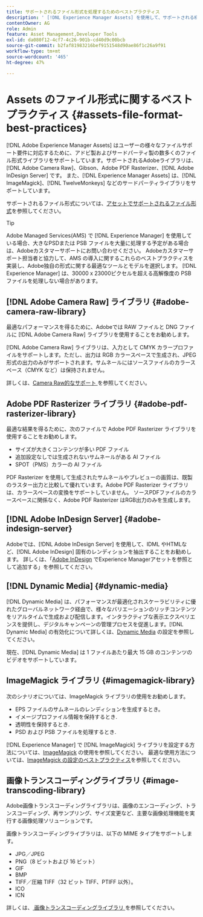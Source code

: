 ```yaml
---
title: サポートされるファイル形式を処理するためのベストプラクティス
description: ' [!DNL Experience Manager Assets] を使用して、サポートされる様々なファイルタイプを処理するためのベストプラクティス。'
contentOwner: AG
role: Admin
feature: Asset Management,Developer Tools
exl-id: da080f12-4cf7-4c26-901b-cd40d9c00bcb
source-git-commit: b2faf81983216bef9151548d90ae86f1c26a9f91
workflow-type: tm+mt
source-wordcount: '465'
ht-degree: 47%

---
```


# Assets のファイル形式に関するベストプラクティス {#assets-file-format-best-practices}

[!DNL Adobe Experience Manager Assets] はユーザーの様々なファイルサポート要件に対応するために、アドビ製およびサードパーティ製の数多くのファイル形式ライブラリをサポートしています。サポートされるAdobeライブラリは、[!DNL Adobe Camera Raw]、Gibson、Adobe PDF Rasterizer、[!DNL Adobe InDesign Server] です。 また、[!DNL Experience Manager Assets] は、[!DNL ImageMagick]、[!DNL TwelveMonkeys] などのサードパーティライブラリをサポートしています。

サポートされるファイル形式については、[アセットでサポートされるファイル形式](/help/assets/assets-formats.md)を参照してください。

>[!TIP]
>
>Adobe Managed Services(AMS) で [!DNL Experience Manager] を使用している場合、大きなPSDまたは PSB ファイルを大量に処理する予定がある場合は、Adobeカスタマーサポートにお問い合わせください。 Adobeカスタマーサポート担当者と協力して、AMS の導入に関するこれらのベストプラクティスを実装し、Adobe独自の形式に関する最適なツールとモデルを選択します。 [!DNL Experience Manager] は、30000 x 23000ピクセルを超える高解像度の PSB ファイルを処理しない場合があります。

## [!DNL Adobe Camera Raw] ライブラリ {#adobe-camera-raw-library}

最適なパフォーマンスを得るために、Adobeでは RAW ファイルと DNG ファイルに [!DNL Adobe Camera Raw] ライブラリを使用することをお勧めします。

[!DNL Adobe Camera Raw] ライブラリは、入力として CMYK カラープロファイルをサポートします。ただし、出力は RGB カラースペースで生成され、JPEG 形式の出力のみがサポートされます。サムネールにはソースファイルのカラースペース（CMYK など）は保持されません。

詳しくは、[Camera Raw的なサポート ](/help/assets/camera-raw.md) を参照してください。

## Adobe PDF Rasterizer ライブラリ {#adobe-pdf-rasterizer-library}

最適な結果を得るために、次のファイルで Adobe PDF Rasterizer ライブラリを使用することをお勧めします。

* サイズが大きくコンテンツが多い PDF ファイル
* 追加設定なしでは生成されないサムネールがある AI ファイル
* SPOT（PMS）カラーの AI ファイル

PDF Rasterizer を使用して生成されたサムネールやプレビューの画質は、既製のラスター出力と比較して優れています。Adobe PDF Rasterizer ライブラリは、カラースペースの変換をサポートしていません。 ソースPDFファイルのカラースペースに関係なく、Adobe PDF Rasterizer はRGB出力のみを生成します。

## [!DNL Adobe InDesign Server] {#adobe-indesign-server}

Adobeでは、[!DNL Adobe InDesign Server] を使用して、IDML やHTMLなど、[!DNL Adobe InDesign] 固有のレンディションを抽出することをお勧めします。 詳しくは、「[Adobe InDesign](/help/assets/managing-linked-subassets.md#refai) でExperience Managerアセットを参照として追加する」を参照してください。

## [!DNL Dynamic Media] {#dynamic-media}

[!DNL Dynamic Media] は、パフォーマンスが最適化されスケーラビリティに優れたグローバルネットワーク経由で、様々なバリエーションのリッチコンテンツをリアルタイムで生成および配信します。インタラクティブな表示エクスペリエンスを提供し、デジタルキャンペーンの管理プロセスを促進します。[!DNL Dynamic Media] の有効化について詳しくは、[Dynamic Media](/help/assets/config-dynamic.md) の設定を参照してください。

現在、[!DNL Dynamic Media] は 1 ファイルあたり最大 15 GB のコンテンツのビデオをサポートしています。

## ImageMagick ライブラリ {#imagemagick-library}

次のシナリオについては、ImageMagick ライブラリの使用をお勧めします。

* EPS ファイルのサムネールのレンディションを生成するとき。
* イメージプロファイル情報を保持するとき.
* 透明性を保持するとき.
* PSD および PSB ファイルを処理するとき.

[!DNL Experience Manager] で [!DNL ImageMagick] ライブラリを設定する方法については、[ImageMagick](/help/assets/media-handlers.md#an-example-using-imagemagick) の使用を参照してください。 最適な使用方法については、[ImageMagick の設定のベストプラクティス](/help/assets/best-practices-for-imagemagick.md)を参照してください。

## 画像トランスコーディングライブラリ {#image-transcoding-library}

Adobe画像トランスコーディングライブラリは、画像のエンコーディング、トランスコーディング、再サンプリング、サイズ変更など、主要な画像処理機能を実行する画像処理ソリューションです。

画像トランスコーディングライブラリは、以下の MIME タイプをサポートします。

* JPG／JPEG
* PNG（8 ビットおよび 16 ビット）
* GIF
* BMP
* TIFF／圧縮 TIFF（32 ビット TIFF、PTIFF 以外）。
* ICO
* ICN

詳しくは、[ 画像トランスコーディングライブラリ ](/help/assets/imaging-transcoding-library.md) を参照してください。
